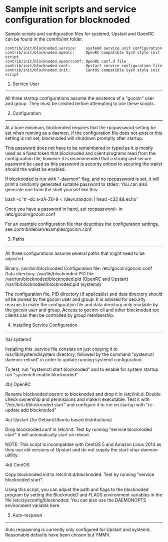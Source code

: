Sample init scripts and service configuration for blocknoded
==========================================================

Sample scripts and configuration files for systemd, Upstart and OpenRC
can be found in the contrib/init folder.

    contrib/init/blocknoded.service:    systemd service unit configuration
    contrib/init/blocknoded.openrc:     OpenRC compatible SysV style init script
    contrib/init/blocknoded.openrcconf: OpenRC conf.d file
    contrib/init/blocknoded.conf:       Upstart service configuration file
    contrib/init/blocknoded.init:       CentOS compatible SysV style init script

1. Service User
---------------------------------

All three startup configurations assume the existence of a "gocoin" user
and group.  They must be created before attempting to use these scripts.

2. Configuration
---------------------------------

At a bare minimum, blocknoded requires that the rpcpassword setting be set
when running as a daemon.  If the configuration file does not exist or this
setting is not set, blocknoded will shutdown promptly after startup.

This password does not have to be remembered or typed as it is mostly used
as a fixed token that blocknoded and client programs read from the configuration
file, however it is recommended that a strong and secure password be used
as this password is security critical to securing the wallet should the
wallet be enabled.

If blocknoded is run with "-daemon" flag, and no rpcpassword is set, it will
print a randomly generated suitable password to stderr.  You can also
generate one from the shell yourself like this:

bash -c 'tr -dc a-zA-Z0-9 < /dev/urandom | head -c32 && echo'

Once you have a password in hand, set rpcpassword= in /etc/gocoin/gocoin.conf

For an example configuration file that describes the configuration settings,
see contrib/debian/examples/gocoin.conf.

3. Paths
---------------------------------

All three configurations assume several paths that might need to be adjusted.

Binary:              /usr/bin/blocknoded
Configuration file:  /etc/gocoin/gocoin.conf
Data directory:      /var/lib/blocknoded
PID file:            /var/run/blocknoded/blocknoded.pid (OpenRC and Upstart)
                     /var/lib/blocknoded/blocknoded.pid (systemd)

The configuration file, PID directory (if applicable) and data directory
should all be owned by the gocoin user and group.  It is advised for security
reasons to make the configuration file and data directory only readable by the
gocoin user and group.  Access to gocoin-cli and other blocknoded rpc clients
can then be controlled by group membership.

4. Installing Service Configuration
-----------------------------------

4a) systemd

Installing this .service file consists on just copying it to
/usr/lib/systemd/system directory, followed by the command
"systemctl daemon-reload" in order to update running systemd configuration.

To test, run "systemctl start blocknoded" and to enable for system startup run
"systemctl enable blocknoded"

4b) OpenRC

Rename blocknoded.openrc to blocknoded and drop it in /etc/init.d.  Double
check ownership and permissions and make it executable.  Test it with
"/etc/init.d/blocknoded start" and configure it to run on startup with
"rc-update add blocknoded"

4c) Upstart (for Debian/Ubuntu based distributions)

Drop blocknoded.conf in /etc/init.  Test by running "service blocknoded start"
it will automatically start on reboot.

NOTE: This script is incompatible with CentOS 5 and Amazon Linux 2014 as they
use old versions of Upstart and do not supply the start-stop-daemon uitility.

4d) CentOS

Copy blocknoded.init to /etc/init.d/blocknoded. Test by running "service blocknoded start".

Using this script, you can adjust the path and flags to the blocknoded program by
setting the BlocknodeD and FLAGS environment variables in the file
/etc/sysconfig/blocknoded. You can also use the DAEMONOPTS environment variable here.

5. Auto-respawn
-----------------------------------

Auto respawning is currently only configured for Upstart and systemd.
Reasonable defaults have been chosen but YMMV.
